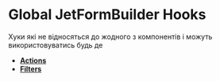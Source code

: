 # Global JetFormBuilder Hooks

Хуки які не відносяться до жодного з компонентів і можуть використовуватись будь де

* **<a href="/03-jet-form-builder/hooks/global/actions.md">Actions</a>**
* **<a href="/03-jet-form-builder/hooks/global/filters.md">Filters</a>**
